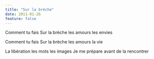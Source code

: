 ```yaml
---
title: "Sur la brèche"
date: 2011-01-26
feature: false
---
```


Comment tu fais
Sur la brèche les amours les envies

Comment tu fais
Sur la brèche les amours la vie

La libération les mots les images
Je me prépare avant de la rencontrer
